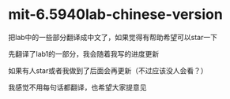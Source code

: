 # mit-6.5940lab-chinese-version
 把lab中的一些部分翻译成中文了，如果觉得有帮助希望可以star一下
 
 先翻译了lab1的一部分，我会随着我写的进度更新
 
 如果有人star或者我做到了后面会再更新（不过应该没人会看？）
 
 我感觉不用每句话都翻译，也希望大家提意见
